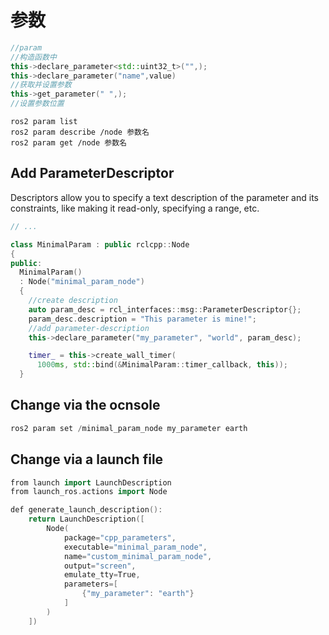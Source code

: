 # 参数

```cpp
//param
//构造函数中
this->declare_parameter<std::uint32_t>("",);
this->declare_parameter("name",value)
//获取并设置参数
this->get_parameter(" ",);
//设置参数位置
```

```shell
ros2 param list
ros2 param describe /node 参数名
ros2 param get /node 参数名
```

## Add ParameterDescriptor

Descriptors allow you to specify a text description of the parameter and its constraints, like making it read-only, specifying a range, etc.

```c++
// ...

class MinimalParam : public rclcpp::Node
{
public:
  MinimalParam()
  : Node("minimal_param_node")
  {
    //create description
    auto param_desc = rcl_interfaces::msg::ParameterDescriptor{};
    param_desc.description = "This parameter is mine!";
	//add parameter-description
    this->declare_parameter("my_parameter", "world", param_desc);

    timer_ = this->create_wall_timer(
      1000ms, std::bind(&MinimalParam::timer_callback, this));
  }
```



## Change via the ocnsole

```c++
ros2 param set /minimal_param_node my_parameter earth
```



## Change via a launch file

```c++
from launch import LaunchDescription
from launch_ros.actions import Node

def generate_launch_description():
    return LaunchDescription([
        Node(
            package="cpp_parameters",
            executable="minimal_param_node",
            name="custom_minimal_param_node",
            output="screen",
            emulate_tty=True,
            parameters=[
                {"my_parameter": "earth"}
            ]
        )
    ])
```

